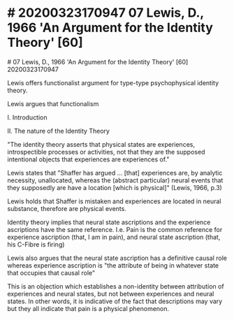 # \# 20200323170947 07 Lewis, D., 1966 'An Argument for the Identity Theory' \[60\]

\# 07 Lewis, D., 1966 'An Argument for the Identity Theory' \[60\]\
20200323170947

Lewis offers functionalist argument for type-type psychophysical identity theory.

Lewis argues that functionalism

I. Introduction

II\. The nature of the Identity Theory

"The identity theory asserts that physical states are experiences, introspectible processes or activities, not that they are the supposed intentional objects that experiences are experiences of."

Lewis states that "Shaffer has argued ... \[that\] experiences are, by analytic necessity, unallocated, whereas the (abstract particular) neural events that they supposedly are have a location \[which is physical\]" (Lewis, 1966, p.3)

Lewis holds that Shaffer is mistaken and experiences are located in neural substance, therefore are physical events.

Identity theory implies that neural state ascriptions and the experience ascriptions have the same reference. I.e. Pain is the common reference for experience ascription (that, I am in pain), and neural state ascription (that, his C-Fibre is firing)

Lewis also argues that the neural state ascription has a definitive causal role whereas experience ascription is "the attribute of being in whatever state that occupies that causal role"

This is an objection which establishes a non-identity between attribution of experiences and neural states, but not between experiences and neural states. In other words, it is indicative of the fact that descriptions may vary but they all indicate that pain is a physical phenomenon.
